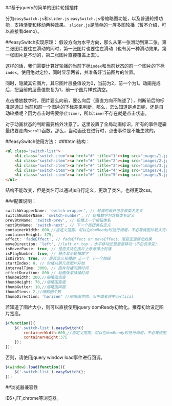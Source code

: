 ##基于jquery的简单的图片轮播插件

分为`easySwitch.js`和`slider.js`
`easySwitch.js`带缩略图功能，以及普通轮播功能，支持渐变和移动两种效果。
`slider.js`是简单的一屏多图轮播（暂不介绍，可以直接看demo）。

##easySwitch实现原理：
假设方向为水平方向，那么从第一张滑动到第二张。第二张图片要往左滑动的同时，第一张图片也要往左滑动（也有另一种滑动效果，第一张图片是不动的，第二张图片直接覆盖上去）。

这样的话，我们需要计算好轮播的当前下标`index`和当前状态的前一个图片的下标`index`。使用绝对定位，同时显示两者，并准备好当前图片的位置。

同时，隐藏其它图片，其它图片层叠值设为0，当前为2，前一个为1。动画完成后，把当前的层叠值恢复为1，前一个图片样式清空。

点击播放数字时，图片要么向前，要么向后（垂直方向不陈述了），判断前后的标准是通过 当前和前一个图片的下标差来判断，那么，怎么知道是点击呢，还是自动轮播呢？因为点击时需要停止`timer`，所以`timer`不存在就是点击状态。

对于动画状态的判断需要格外注意了。这里设置了全局动画标识，所有的事件逻辑最终要走向`scroll`函数，那么，当动画还在进行时，点击事件是不能生效的。

##easySwitch使用方法：
###html结构：
```html
<ul class="switch-list">
    <li class="switch-item"><a href="#" title="1"><img src="images/1.jpg" alt=""></a></li>
    <li class="switch-item"><a href="#" title="2"><img src="images/2.jpg" alt=""></a></li>
    <li class="switch-item"><a href="#" title="3"><img src="images/3.jpg" alt=""></a></li>
    <li class="switch-item"><a href="#" title="4"><img src="images/4.jpg" alt=""></a></li>
    <li class="switch-item"><a href="#" title="5"><img src="images/5.jpg" alt=""></a></li> 
</ul>
```
结构不能改变，但是类名可以通过js自行定义，更改了类名，也得更改css。

###配置说明：
```javascript
switchWrapperName: 'switch-wrapper', // 轮播的最外包含框类名定义
switchNumberName: 'switch-number', // 轮播数字包含框类名定义
prevBtnName: 'switch-prev', // 轮播上一个按钮类名
nextBtnName: 'switch-next', // 下一个按钮类名定义
containerWidth: 600,//自定义宽高，可以在domReady时进行调用，不必等待图片载入完毕
containerHeight: 375,
effect: 'fadeEffect', // fadeEffect or moveEffect，渐变还是移动效果
moveDirection: 'left', //left or top ，水平移动还是垂直移动（不包含渐变）
isHoverPause: true, // 是否支持在图片上悬浮停止轮播
isPlayNumber: true, // 是否显示轮播数字
isDirbtn: true, // 是否显示轮播的 上一个 下一个按钮
startIndex: 0, // 轮播从第几张图片开始
intervalTime: 3000, // 图片轮播间隔时间
effectDuration: 800 // 动画效果持续时间
thumbWidth: 200,//缩略图宽度
thumbHeight: 70,//缩略图高度
thumbGutter: 10,//缩略图间距
thumbItems: 2,//缩略图个数
thumbDirection: 'horizen' //缩略图方向，水平或者居中vertical
```
若知道了图片大小，则可以直接使用jquery domReady初始化。推荐初始设定图片宽高。
```javascript
$(function(){
    $('.switch-list').easySwitch({
        containerWidth:600,//自定义宽高，可以在domReady时进行调用，不必等待图片载入完毕
        containerHeight:375
    });
});
```
否则，请使用jquery window load事件进行回调。
```javascript
$(window).load(function(){
    $('.switch-list').easySwitch();
});
```
##浏览器兼容性

IE6+,FF,chrome等浏览器。
    
